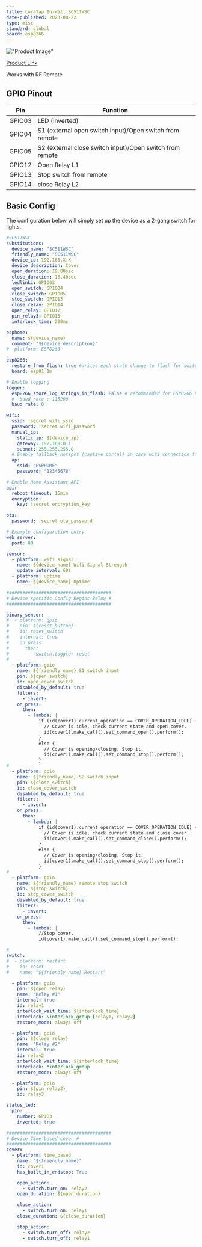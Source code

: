 ```yaml
---
title: LoraTap In-Wall SC511WSC
date-published: 2023-08-22
type: misc
standard: global
board: esp8266
---
```


!["Product Image"](image.png "Product Image")

[Product Link](https://www.loratap.com/tuya-smart-life-wifi-curtain-blind-switch-module-with-remote-for-roller-shutter-electric-motor-google-home-aelxa-echo-smart-home-p0109.html)

Works with RF Remote

## GPIO Pinout

| Pin    | Function                   |
| ------ | -------------------------- |
| GPIO03 | LED (inverted)             |
| GPIO04 | S1 (external open switch input)/Open switch from remote |
| GPIO05 | S2 (external close switch input)/Open switch from remote |
| GPIO12 | Open Relay L1                   |
| GPIO13 | Stop switch from remote                     |
| GPIO14 | close Relay L2                   |

## Basic Config

The configuration below will simply set up the device as a 2-gang switch for lights.

```yaml
#SC511WSC
substitutions:
  device_name: "SC511WSC"
  friendly_name: "SC511WSC"
  device_ip: 192.168.X.X
  device_description: Cover
  open_duration: 19.80sec
  close_duration: 16.40sec
  ledlinki: GPIO03
  open_switch: GPIO04
  close_switch: GPIO05
  stop_switch: GPIO13
  close_relay: GPIO14
  open_relay: GPIO12
  pin_relay3: GPIO15
  interlock_time: 200ms

esphome:
  name: ${device_name}
  comment: "${device_description}"
#  platform: ESP8266

esp8266:
  restore_from_flash: true #writes each state change to flash for switch or light with restore_mode: RESTORE_DEFAULT_OFF/ON, see https://esphome.io/components/esphome.html#esp8266-restore-from-flash
  board: esp01_1m

# Enable logging
logger:
  esp8266_store_log_strings_in_flash: False # recommanded for ESP8266 https://esphome.io/components/sensor/custom.html
  #  baud_rate : 115200
  baud_rate: 0

wifi:
  ssid: !secret wifi_ssid
  password: !secret wifi_password
  manual_ip:
    static_ip: ${device_ip}
    gateway: 192.168.0.1
    subnet: 255.255.255.0
  # Enable fallback hotspot (captive portal) in case wifi connection fails
  ap:
    ssid: "ESPHOME"
    password: "12345678"

# Enable Home Assistant API
api:
  reboot_timeout: 15min
  encryption:
    key: !secret encryption_key

ota:
  password: !secret ota_password

# Example configuration entry
web_server:
  port: 80

sensor:
  - platform: wifi_signal
    name: ${device_name} Wifi Signal Strength
    update_interval: 60s
  - platform: uptime
    name: ${device_name} Uptime

#######################################
# Device specific Config Begins Below #
#######################################

binary_sensor:
#  - platform: gpio
#    pin: ${reset_button}
#    id: reset_switch
#    internal: true
#    on_press:
#      then:
#        - switch.toggle: reset
#
  - platform: gpio
    name: ${friendly_name} S1 switch input
    pin: ${open_switch}
    id: open_cover_switch
    disabled_by_default: true
    filters:
      - invert:
    on_press:
      then:
        - lambda: |
            if (id(cover1).current_operation == COVER_OPERATION_IDLE) {
              // Cover is idle, check current state and open cover.
              id(cover1).make_call().set_command_open().perform();
            }
            else {
              // Cover is opening/closing. Stop it.
              id(cover1).make_call().set_command_stop().perform();
            }
#
  - platform: gpio
    name: ${friendly_name} S2 switch input
    pin: ${close_switch}
    id: close_cover_switch
    disabled_by_default: true
    filters:
      - invert:
    on_press:
      then:
        - lambda: |
            if (id(cover1).current_operation == COVER_OPERATION_IDLE) {
              // Cover is idle, check current state and close cover.
              id(cover1).make_call().set_command_close().perform();
            }
            else {
              // Cover is opening/closing. Stop it.
              id(cover1).make_call().set_command_stop().perform();
            }
#
  - platform: gpio
    name: ${friendly_name} remote stop switch
    pin: ${stop_switch}
    id: stop_cover_switch
    disabled_by_default: true
    filters:
      - invert:
    on_press:
      then:
        - lambda: |
            //Stop cover.
            id(cover1).make_call().set_command_stop().perform();

#
switch:
#  - platform: restart
#    id: reset
#    name: "${friendly_name} Restart"

  - platform: gpio
    pin: ${open_relay}
    name: "Relay #1"
    internal: true
    id: relay1
    interlock_wait_time: ${interlock_time}
    interlock: &interlock_group [relay1, relay2]
    restore_mode: always off

  - platform: gpio
    pin: ${close_relay}
    name: "Relay #2"
    internal: true
    id: relay2
    interlock_wait_time: ${interlock_time}
    interlock: *interlock_group
    restore_mode: always off

  - platform: gpio
    pin: ${pin_relay3}
    id: relay3

status_led:
  pin:
    number: GPIO3
    inverted: true

#######################################
# Device Time based cover #
#######################################
cover:
  - platform: time_based
    name: "${friendly_name}"
    id: cover1
    has_built_in_endstop: True

    open_action:
      - switch.turn_on: relay2
    open_duration: ${open_duration}

    close_action:
      - switch.turn_on: relay1
    close_duration: ${close_duration}

    stop_action:
      - switch.turn_off: relay2
      - switch.turn_off: relay1
```

